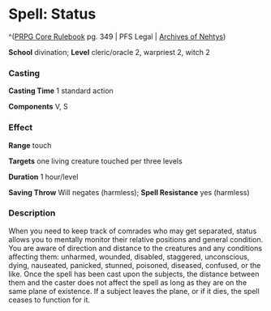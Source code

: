 # Spell: Status

^([PRPG Core Rulebook][ss-status] pg. 349 | PFS Legal | [Archives of Nehtys][sn-status])

**School** divination; **Level** cleric/oracle 2, warpriest 2, witch 2

### Casting

**Casting Time** 1 standard action  

**Components** V, S

### Effect

**Range** touch  

**Targets** one living creature touched per three levels  

**Duration** 1 hour/level  

**Saving Throw** Will negates (harmless); **Spell Resistance** yes (harmless)

### Description

When you need to keep track of comrades who may get separated, status allows you to mentally monitor their relative positions and general condition. You are aware of direction and distance to the creatures and any conditions affecting them: unharmed, wounded, disabled, staggered, unconscious, dying, nauseated, panicked, stunned, poisoned, diseased, confused, or the like. Once the spell has been cast upon the subjects, the distance between them and the caster does not affect the spell as long as they are on the same plane of existence. If a subject leaves the plane, or if it dies, the spell ceases to function for it.

[ss-status]: http://paizo.com/pathfinderRPG/v57
[sn-status]: http://www.archivesofnethys.com/SpellDisplay.aspx?ItemName=Status